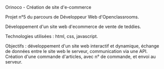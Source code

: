 Orinoco - Création de site d'e-commerce


Projet n°5 du parcours de Développeur Web d'Openclassrooms.

Développement d'un site web d'ecommerce de vente de teddies.

Technologies utilisées : html, css, javascript.

Objectifs : développement d'un site web interactif et dynamique, échange de données entre le site web le serveur,
communication via une API. Création d'une commande d'articles, avec n° de commande, et envoi au serveur.